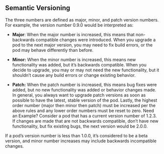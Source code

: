 ## Semantic Versioning
The three numbers are defined as major, minor, and patch version numbers. For example, the version number 0.9.0 would be interpreted as:

- **Major**: When the major number is increased, this means that non-backwards compatible changes were introduced. When you upgrade a pod to the next major version, you may need to fix build errors, or the pod may behave differently than before.

- **Minor:** When the minor number is increased, this means new functionality was added, but it’s backwards compatible. When you decide to upgrade, you may or may not need the new functionality, but it shouldn’t cause any build errors or change existing behavior.

- **Patch:** When the patch number is increased, this means bug fixes were added, but no new functionality was added or behavior changes made. In general, you always want to upgrade patch versions as soon as possible to have the latest, stable version of the pod.
Lastly, the highest order number (major then minor then patch) must be increased per the above rules and any lower order numbers must be reset to zero.
Need an Example?
Consider a pod that has a current version number of 1.2.3.
If changes are made that are not backwards compatible, don’t have new functionality, but fix existing bugs, the next version would be 2.0.0.  

If a pod’s version number is less than 1.0.0, it’s considered to be a beta version, and minor number increases may include backwards incompatible changes.